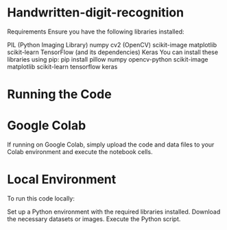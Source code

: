 # Handwritten-digit-recognition
Requirements
Ensure you have the following libraries installed:

PIL (Python Imaging Library)
numpy
cv2 (OpenCV)
scikit-image
matplotlib
scikit-learn
TensorFlow (and its dependencies)
Keras
You can install these libraries using pip:
pip install pillow numpy opencv-python scikit-image matplotlib scikit-learn tensorflow keras

# Running the Code
# Google Colab
If running on Google Colab, simply upload the code and data files to your Colab environment and execute the notebook cells.

# Local Environment
To run this code locally:

Set up a Python environment with the required libraries installed.
Download the necessary datasets or images.
Execute the Python script.

